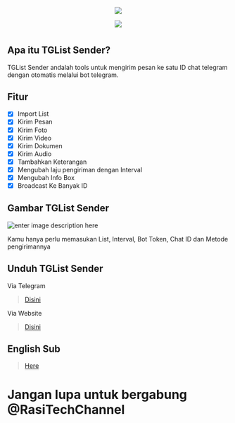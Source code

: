 <p align="center"><img src="https://i.imgur.com/3hINm7N.png"></p>

<p align="center"><img src="https://i.imgur.com/g5Ffwam.png"></p>

#
## **Apa itu TGList Sender?**
TGList Sender andalah tools untuk mengirim pesan ke satu ID chat telegram dengan otomatis melalui bot telegram.

## **Fitur**

 - [x] Import List
 - [x] Kirim Pesan
 - [x] Kirim Foto
 - [x] Kirim Video
 - [x] Kirim Dokumen
 - [x] Kirim Audio
 - [x] Tambahkan Keterangan
 - [x] Mengubah laju pengiriman dengan Interval
 - [x] Mengubah Info Box
 - [x] Broadcast Ke Banyak ID

## **Gambar TGList Sender**

![enter image description here](https://i.imgur.com/N3DM3fh.png)

Kamu hanya perlu memasukan List, Interval, Bot Token, Chat ID dan Metode pengirimannya

## **Unduh TGList Sender**

Via Telegram

> [Disini](https://t.me/RasiTechChannel/1795)

Via Website

> [Disini](https://github.com/rasitech-sudo/TGList-Sender/raw/main/TGList/bin/Release/TGList.exe)

## English Sub

> [Here](https://github.com/rasitech-sudo/TGList-Sender/blob/main/README-EN.md)

# Jangan lupa untuk bergabung @RasiTechChannel
